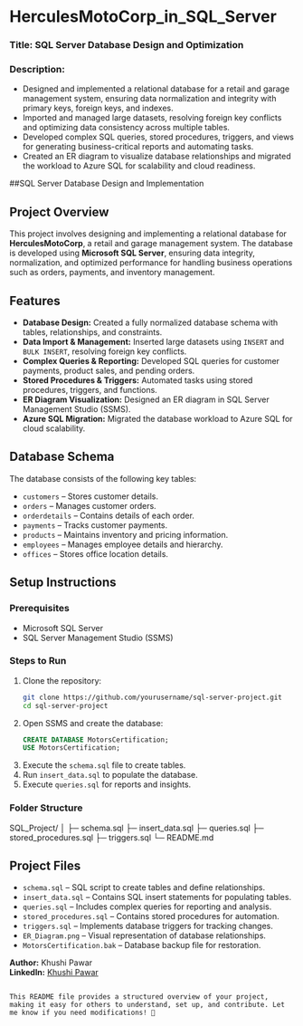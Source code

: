 # HerculesMotoCorp_in_SQL_Server
### Title: **SQL Server Database Design and Optimization**

### Description:  
- Designed and implemented a relational database for a retail and garage management system, ensuring data normalization and integrity with primary keys, foreign keys, and indexes.  
- Imported and managed large datasets, resolving foreign key conflicts and optimizing data consistency across multiple tables.  
- Developed complex SQL queries, stored procedures, triggers, and views for generating business-critical reports and automating tasks.  
- Created an ER diagram to visualize database relationships and migrated the workload to Azure SQL for scalability and cloud readiness.

##SQL Server Database Design and Implementation  

## Project Overview  
This project involves designing and implementing a relational database for **HerculesMotoCorp**, a retail and garage management system. The database is developed using **Microsoft SQL Server**, ensuring data integrity, normalization, and optimized performance for handling business operations such as orders, payments, and inventory management.  

## Features  
- **Database Design:** Created a fully normalized database schema with tables, relationships, and constraints.  
- **Data Import & Management:** Inserted large datasets using `INSERT` and `BULK INSERT`, resolving foreign key conflicts.  
- **Complex Queries & Reporting:** Developed SQL queries for customer payments, product sales, and pending orders.  
- **Stored Procedures & Triggers:** Automated tasks using stored procedures, triggers, and functions.  
- **ER Diagram Visualization:** Designed an ER diagram in SQL Server Management Studio (SSMS).  
- **Azure SQL Migration:** Migrated the database workload to Azure SQL for cloud scalability.  

## Database Schema  
The database consists of the following key tables:  
- `customers` – Stores customer details.  
- `orders` – Manages customer orders.  
- `orderdetails` – Contains details of each order.  
- `payments` – Tracks customer payments.  
- `products` – Maintains inventory and pricing information.  
- `employees` – Manages employee details and hierarchy.  
- `offices` – Stores office location details.  

## Setup Instructions  
### Prerequisites  
- Microsoft SQL Server  
- SQL Server Management Studio (SSMS)  

### Steps to Run  
1. Clone the repository:  
   ```sh
   git clone https://github.com/yourusername/sql-server-project.git
   cd sql-server-project
   ```  
2. Open SSMS and create the database:  
   ```sql
   CREATE DATABASE MotorsCertification;
   USE MotorsCertification;
   ```  
3. Execute the `schema.sql` file to create tables.  
4. Run `insert_data.sql` to populate the database.  
5. Execute `queries.sql` for reports and insights.

### Folder Structure
SQL_Project/
│
├─ schema.sql
├─ insert_data.sql
├─ queries.sql
├─ stored_procedures.sql
├─ triggers.sql
└─ README.md


## Project Files  
- `schema.sql` – SQL script to create tables and define relationships.  
- `insert_data.sql` – Contains SQL insert statements for populating tables.  
- `queries.sql` – Includes complex queries for reporting and analysis.  
- `stored_procedures.sql` – Contains stored procedures for automation.  
- `triggers.sql` – Implements database triggers for tracking changes.  
- `ER_Diagram.png` – Visual representation of database relationships.  
- `MotorsCertification.bak` – Database backup file for restoration.  



**Author:** Khushi Pawar  
**LinkedIn:** [Khushi Pawar](https://www.linkedin.com/in/khushipawar12)  
```

This README file provides a structured overview of your project, making it easy for others to understand, set up, and contribute. Let me know if you need modifications! 🚀
